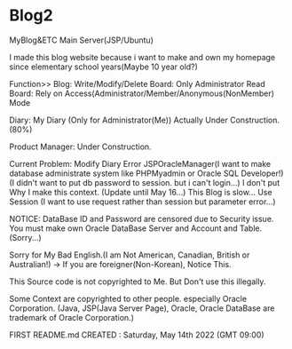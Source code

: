 # Blog2
MyBlog&amp;ETC Main Server(JSP/Ubuntu)

I made this blog website because i want to make and own my homepage since elementary school years(Maybe 10 year old?) 
 
Function>>
Blog:  Write/Modify/Delete Board: Only Administrator
       Read Board: Rely on Access(Administrator/Member/Anonymous(NonMember) Mode 
       
Diary: My Diary (Only for Administrator(Me))
       Actually Under Construction. (80%)
       
Product Manager: Under Construction.

Current Problem: Modify Diary Error
                 JSPOracleManager(I want to make database administrate system like PHPMyadmin or Oracle SQL Developer!)
                 (I didn't want to put db password to session. but i can't login...)
                 I don't put Why I make this context. (Update until May 16...)
             This Blog is slow...
             Use Session (I want to use request rather than session but parameter error...)
     
NOTICE: DataBase ID and Password are censored due to Security issue.
        You must make own Oracle DataBase Server and Account and Table.
        (Sorry...)
        
Sorry for My Bad English.(I am Not American, Canadian, British or Australian!) -> If you are foreigner(Non-Korean), Notice This. 

This Source code is not copyrighted to Me. But Don't use this illegally.

Some Context are copyrighted to other people. especially Oracle Corporation.
(Java, JSP(Java Server Page), Oracle, Oracle DataBase are trademark of Oracle Corporation.)


FIRST README.md CREATED :  Saturday, May 14th 2022 (GMT 09:00)




